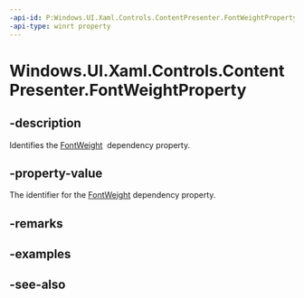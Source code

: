 ```yaml
---
-api-id: P:Windows.UI.Xaml.Controls.ContentPresenter.FontWeightProperty
-api-type: winrt property
---
```


<!-- Property syntax
public Windows.UI.Xaml.DependencyProperty FontWeightProperty { get; }
-->

# Windows.UI.Xaml.Controls.ContentPresenter.FontWeightProperty

## -description
Identifies the [FontWeight](contentpresenter_fontweight.md)  dependency property.



## -property-value
The identifier for the [FontWeight](contentpresenter_fontweight.md) dependency property.

## -remarks

## -examples

## -see-also
